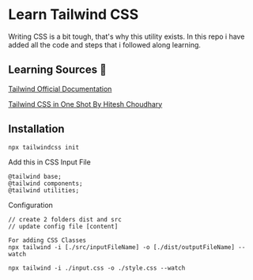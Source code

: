 # Learn Tailwind CSS

Writing CSS is a bit tough, that's why this utility exists. In this repo i have added all the code and steps that i followed along learning.

## Learning Sources 📝

[Tailwind Official Documentation](https://tailwindcss.com/docs/installation "Docs Link")

[Tailwind CSS in One Shot By Hitesh Choudhary](https://www.youtube.com/watch?v=_9mTJ84uL1Q "Video Link")

## Installation

```
npx tailwindcss init
```

Add this in CSS Input File

```
@tailwind base;
@tailwind components;
@tailwind utilities;
```

Configuration

```
// create 2 folders dist and src
// update config file [content]
```

```
For adding CSS Classes
npx tailwind -i [./src/inputFileName] -o [./dist/outputFileName] --watch
```

```
npx tailwind -i ./input.css -o ./style.css --watch
```
